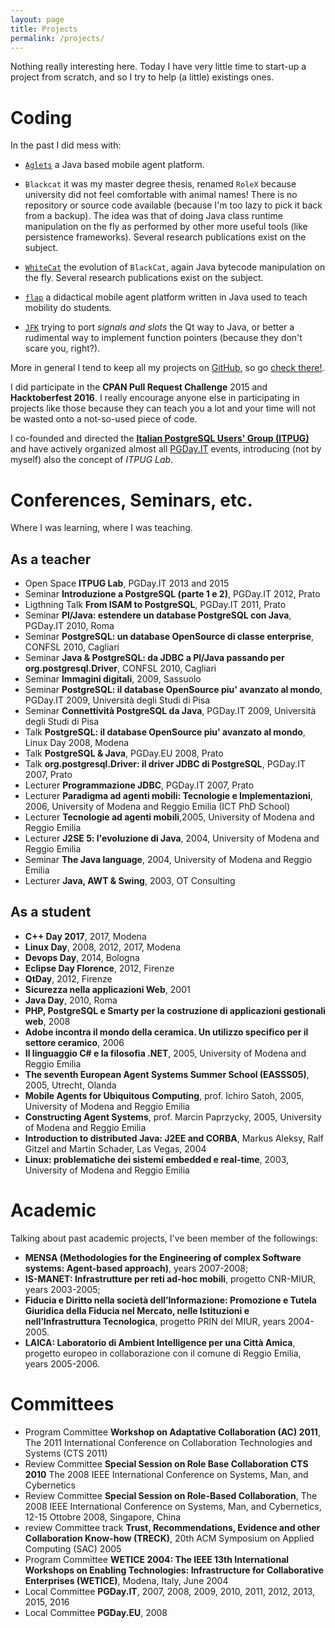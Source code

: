```yaml
---
layout: page
title: Projects
permalink: /projects/
---
```



Nothing really interesting here.
Today I have very little time to start-up a project from scratch, and so I try to help (a little) existings ones.

# Coding

In the past I did mess with:

* [`Aglets`](http://aglets.sourceforge.net/) a Java based mobile agent platform.

* `Blackcat` it was my master degree thesis, renamed `RoleX` because university did not feel comfortable with animal names! There is no
repository or source code available (because I'm too lazy to pick it back from a backup). The idea was that of doing Java class runtime
manipulation on the fly as performed by other more useful tools (like persistence frameworks). Several research publications exist on the subject.

* [`WhiteCat`](https://github.com/fluca1978/WhiteCat) the evolution of `BlackCat`, again Java bytecode manipulation on the fly. Several research publications exist on the subject.

* [`flap`](https://github.com/fluca1978/flap) a didactical mobile agent platform written in Java used to teach mobility do students.

* [`JFK`](https://github.com/fluca1978/JFK) trying to port *signals and slots* the Qt way to Java, or better a rudimental way to implement function pointers (because they don't scare you, right?).

More in general I tend to keep all my projects on [GitHub](https://github.com/fluca1978), so go [check there!](https://github.com/fluca1978).


I did participate in the **CPAN Pull Request Challenge** 2015 and **Hacktoberfest 2016**. I really encourage anyone else in participating in projects like those because they can teach you a lot and your time will not be wasted onto a not-so-used piece of code.

I co-founded and directed the **[Italian PostgreSQL Users' Group (ITPUG)](http://www.itpug.org)** and have actively organized almost all [PGDay.IT](http://www.pgday.it) events, introducing (not by myself) also the concept of *ITPUG Lab*.

# Conferences, Seminars, etc.

Where I was learning, where I was teaching.

## As a teacher

- Open Space **ITPUG Lab**, PGDay.IT 2013 and 2015
- Seminar **Introduzione a PostgreSQL (parte 1 e 2)**, PGDay.IT 2012, Prato
- Ligthning Talk **From ISAM to PostgreSQL**, PGDay.IT 2011, Prato
- Seminar **Pl/Java: estendere un database PostgreSQL con Java**, PGDay.IT 2010, Roma
- Seminar **PostgreSQL: un database OpenSource di classe enterprise**, CONFSL 2010, Cagliari
- Seminar **Java & PostgreSQL: da JDBC a Pl/Java passando per org.postgresql.Driver**, CONFSL 2010, Cagliari
- Seminar **Immagini digitali**, 2009, Sassuolo
- Seminar **PostgreSQL: il database OpenSource piu' avanzato al mondo**, PGDay.IT 2009, Università degli Studi di Pisa
- Seminar **Connettività PostgreSQL da Java**, PGDay.IT 2009, Università degli Studi di Pisa
- Talk **PostgreSQL: il database OpenSource piu' avanzato al mondo**, Linux Day 2008, Modena
- Talk **PostgreSQL & Java**, PGDay.EU 2008, Prato
- Talk **org.postgresql.Driver: il driver JDBC di PostgreSQL**, PGDay.IT 2007, Prato
- Lecturer **Programmazione JDBC**, PGDay.IT 2007, Prato
- Lecturer **Paradigma ad agenti mobili: Tecnologie e Implementazioni**, 2006, University of Modena and Reggio Emilia (ICT PhD School)
- Lecturer **Tecnologie ad agenti mobili**,2005, University of Modena and Reggio Emilia
- Lecturer **J2SE 5: l'evoluzione di Java**, 2004, University of Modena and Reggio Emilia
- Seminar **The Java language**, 2004, University of Modena and Reggio Emilia
- Lecturer **Java, AWT & Swing**, 2003, OT Consulting

## As a student

 - **C++ Day 2017**, 2017, Modena
 - **Linux Day**, 2008, 2012, 2017, Modena
 - **Devops Day**, 2014, Bologna
 - **Eclipse Day Florence**, 2012, Firenze
 - **QtDay**, 2012, Firenze
 - **Sicurezza nella applicazioni Web**, 2001
 - **Java Day**, 2010, Roma
 - **PHP, PostgreSQL e Smarty per la costruzione di applicazioni gestionali web**, 2008
 - **Adobe incontra il mondo della ceramica. Un utilizzo specifico per il settore ceramico**, 2006
 - **Il linguaggio C# e la filosofia .NET**, 2005, University of Modena and Reggio Emilia
 - **The seventh European Agent Systems Summer School (EASSS05)**, 2005, Utrecht, Olanda
 - **Mobile Agents for Ubiquitous Computing**, prof. Ichiro Satoh, 2005, University of Modena and Reggio Emilia
 - **Constructing Agent Systems**, prof. Marcin Paprzycky, 2005, University of Modena and Reggio Emilia
 - **Introduction to distributed Java: J2EE and CORBA**,  Markus Aleksy, Ralf Gitzel and Martin Schader, Las Vegas, 2004
 - **Linux: problematiche dei sistemi embedded e real-time**, 2003, University of Modena and Reggio Emilia

# Academic

Talking about past academic projects, I've been member of the followings:

- **MENSA (Methodologies for the Engineering of complex Software systems: Agent-based approach)**, years 2007-2008;
- **IS-MANET: Infrastrutture per reti ad-hoc mobili**, progetto CNR-MIUR, years 2003-2005;
- **Fiducia e Diritto nella società dell’Informazione: Promozione e Tutela Giuridica della Fiducia nel Mercato, nelle Istituzioni e nell’Infrastruttura Tecnologica**, progetto PRIN del MIUR, years 2004-2005.
- **LAICA: Laboratorio di Ambient Intelligence per una Città Amica**, progetto europeo in collaborazione con il comune di Reggio Emilia, years 2005-2006.


# Committees

 - Program Committee **Workshop on Adaptative Collaboration (AC) 2011**, The 2011 International Conference on Collaboration Technologies and Systems (CTS 2011)
 - Review Committee **Special Session on Role Base Collaboration CTS 2010** The 2008 IEEE International Conference on Systems, Man, and Cybernetics
 - Review Committee **Special Session on Role-Based Collaboration**, The 2008 IEEE International Conference on Systems, Man, and Cybernetics, 12-15 Ottobre 2008, Singapore, China
 - review Committee track **Trust, Recommendations, Evidence and other Collaboration Know-how (TRECK)**,  20th ACM Symposium on Applied Computing (SAC) 2005
 - Program Committee **WETICE 2004: The IEEE 13th International Workshops on Enabling Technologies: Infrastructure for Collaborative Enterprises (WETICE)**, Modena, Italy, June 2004
 - Local Committee **PGDay.IT**, 2007, 2008, 2009, 2010, 2011, 2012, 2013, 2015, 2016
 - Local Committee **PGDay.EU**, 2008
